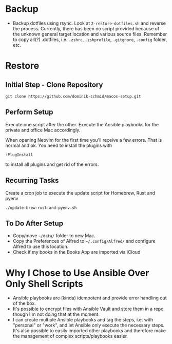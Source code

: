 # Backup

- Backup dotfiles using rsync. Look at `2-restore-dotfiles.sh` and reverse the process. Currently, there has been no script provided because of the unknown general target location and various source files. Remember to copy all(?) .dotfiles, i.e. `.zshrc`, `.zshprofile`, `.gitgnore`, `.config` folder, etc.

# Restore

## Initial Step - Clone Repository

```
git clone https://github.com/dominik-schmid/macos-setup.git
```

## Perform Setup

Execute one script after the other. Execute the Ansible playbooks for the private and office Mac accordingly.

When opening Neovim for the first time you'll receive a few errors. That is normal and ok. You need to install the plugins with

```
:PlugInstall
```

to install all plugins and get rid of the errors.

## Recurring Tasks

Create a cron job to execute the update script for Homebrew, Rust and pyenv

```
./update-brew-rust-and-pyenv.sh
```

## To Do After Setup

- Copy/move `~/data/` folder to new Mac.
- Copy the Preferences of Alfred to `~/.config/Alfred/` and configure Alfred to use this location.
- Check if my books in the Books App are imported via iCloud

# Why I Chose to Use Ansible Over Only Shell Scripts

- Ansible playbooks are (kinda) idempotent and provide error handling out of the box.
- It's possible to encrypt files with Ansible Vault and store them in a repo, though I'm not doing that at the moment.
- I can create multiple Ansible playbooks and tag the steps, i.e. with "personal" or "work", and let Ansible only execute the necessary steps. It's also possible to easily imported other playbooks and therefore make the management of complex scripts/playbooks easier.
